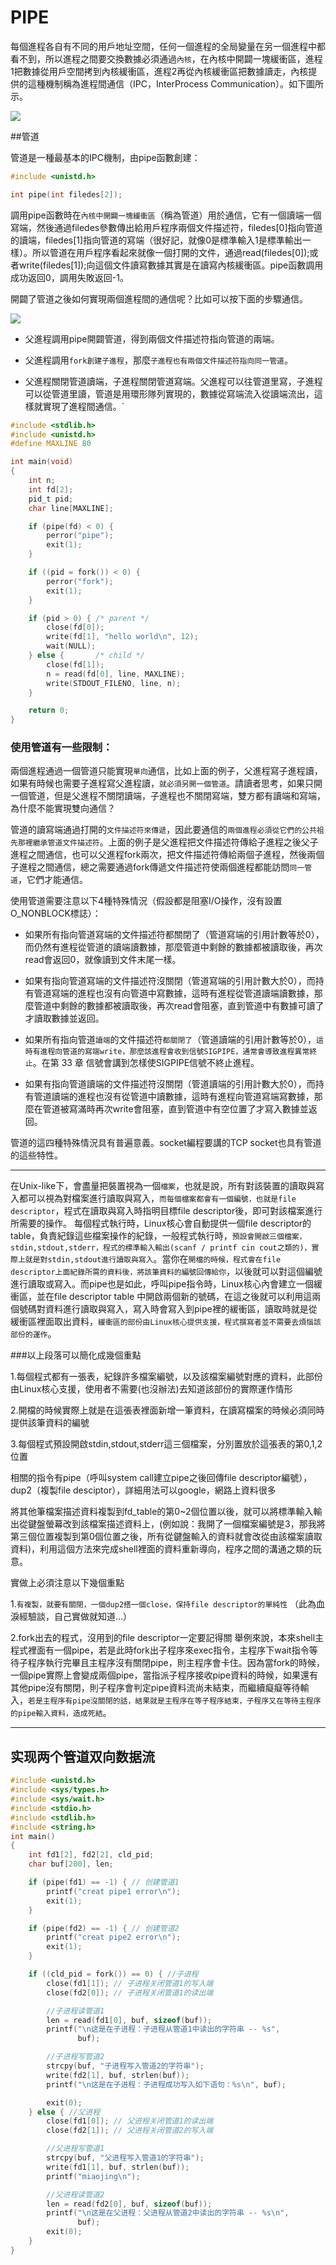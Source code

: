 # PIPE


每個進程各自有不同的用戶地址空間，任何一個進程的全局變量在另一個進程中都看不到，所以進程之間要交換數據必須通過`內核`，在內核中開闢一塊緩衝區，進程1把數據從用戶空間拷到內核緩衝區，進程2再從內核緩衝區把數據讀走，內核提供的這種機制稱為進程間通信（IPC，InterProcess Communication）。如下圖所示。


![](images/process.ipc.png)



##管道

管道是一種最基本的IPC機制，由pipe函數創建：


```c
#include <unistd.h>

int pipe(int filedes[2]);
```
調用pipe函數時在`內核中開闢一塊緩衝區`（稱為管道）用於通信，它有一個讀端一個寫端，然後通過filedes參數傳出給用戶程序兩個文件描述符，filedes[0]指向管道的讀端，filedes[1]指向管道的寫端（很好記，就像0是標準輸入1是標準輸出一樣）。所以管道在用戶程序看起來就像一個打開的文件，通過read(filedes[0]);或者write(filedes[1]);向這個文件讀寫數據其實是在讀寫內核緩衝區。pipe函數調用成功返回0，調用失敗返回-1。

開闢了管道之後如何實現兩個進程間的通信呢？比如可以按下面的步驟通信。

![](images/process.pipe.png)


- 父進程調用pipe開闢管道，得到兩個文件描述符指向管道的兩端。

- 父進程調用`fork創建子進程`，那麼`子進程也有兩個文件描述符指向同一管道`。

- 父進程關閉管道讀端，子進程關閉管道寫端。父進程可以往管道里寫，子進程可以從管道里讀，管道是用環形隊列實現的，數據從寫端流入從讀端流出，這樣就實現了進程間通信。`


```c
#include <stdlib.h>
#include <unistd.h>
#define MAXLINE 80

int main(void)
{
    int n;
    int fd[2];
    pid_t pid;
    char line[MAXLINE];

    if (pipe(fd) < 0) {
        perror("pipe");
        exit(1);
    }

    if ((pid = fork()) < 0) {
        perror("fork");
        exit(1);
    }

    if (pid > 0) { /* parent */
        close(fd[0]);
        write(fd[1], "hello world\n", 12);
        wait(NULL);
    } else {       /* child */
        close(fd[1]);
        n = read(fd[0], line, MAXLINE);
        write(STDOUT_FILENO, line, n);
    }

    return 0;
}
```

### 使用管道有一些限制：

兩個進程通過一個管道只能實現`單向`通信，比如上面的例子，父進程寫子進程讀，如果有時候也需要子進程寫父進程讀，`就必須另開一個管道`。請讀者思考，如果只開一個管道，但是父進程不關閉讀端，子進程也不關閉寫端，雙方都有讀端和寫端，為什麼不能實現雙向通信？

管道的讀寫端通過打開的`文件描述符來傳遞`，因此要通信的`兩個進程必須從它們的公共祖先那裡繼承管道文件描述符`。上面的例子是父進程把文件描述符傳給子進程之後父子進程之間通信，也可以父進程fork兩次，把文件描述符傳給兩個子進程，然後兩個子進程之間通信，總之需要通過fork傳遞文件描述符使兩個進程都能訪問`同一管道`，它們才能通信。

使用管道需要注意以下4種特殊情況（假設都是阻塞I/O操作，沒有設置O_NONBLOCK標誌）：

- 如果所有指向管道寫端的文件描述符都關閉了（管道寫端的引用計數等於0），而仍然有進程從管道的讀端讀數據，那麼管道中剩餘的數據都被讀取後，再次read會返回0，就像讀到文件末尾一樣。

- 如果有指向管道寫端的文件描述符沒關閉（管道寫端的引用計數大於0），而持有管道寫端的進程也沒有向管道中寫數據，這時有進程從管道讀端讀數據，那麼管道中剩餘的數據都被讀取後，再次read會阻塞，直到管道中有數據可讀了才讀取數據並返回。

- 如果所有指向管道`讀端`的文件描述符`都關閉了`（管道讀端的引用計數等於0），`這時有進程向管道的寫端write，那麼該進程會收到信號SIGPIPE，通常會導致進程異常終止`。在第 33 章 信號會講到怎樣使SIGPIPE信號不終止進程。

- 如果有指向管道讀端的文件描述符沒關閉（管道讀端的引用計數大於0），而持有管道讀端的進程也沒有從管道中讀數據，這時有進程向管道寫端寫數據，那麼在管道被寫滿時再次write會阻塞，直到管道中有空位置了才寫入數據並返回。

管道的這四種特殊情況具有普遍意義。socket編程要講的TCP socket也具有管道的這些特性。

---

在Unix-like下，會盡量把裝置視為一個`檔案`，也就是說，所有對該裝置的讀取與寫入都可以視為對檔案進行讀取與寫入，`而每個檔案都會有一個編號，也就是file descriptor`，程式在讀取與寫入時指明目標file descriptor後，即可對該檔案進行所需要的操作。 每個程式執行時，Linux核心會自動提供一個file descriptor的table，負責紀錄這些檔案操作的紀錄，一般程式執行時，`預設會開啟三個檔案，stdin,stdout,stderr，程式的標準輸入輸出(scanf / printf cin cout之類的)，實際上就是對stdin,stdout進行讀取與寫入`。當你在`開檔的時候，程式會在file descriptor上面紀錄所需的資料後，將該筆資料的編號回傳給你`，以後就可以對這個編號進行讀取或寫入。而pipe也是如此，呼叫pipe指令時，Linux核心內會建立一個緩衝區，並在file descriptor table 中開啟兩個新的號碼，在這之後就可以利用這兩個號碼對資料進行讀取與寫入，寫入時會寫入到pipe裡的緩衝區，讀取時就是從緩衝區裡面取出資料，`緩衝區的部份由Linux核心提供支援，程式撰寫者並不需要去煩惱該部份的運作`。

###以上段落可以簡化成幾個重點

1.每個程式都有一張表，紀錄許多檔案編號，以及該檔案編號對應的資料，此部份由Linux核心支援，使用者不需要(也沒辦法)去知道該部份的實際運作情形

2.開檔的時候實際上就是在這張表裡面新增一筆資料，在讀寫檔案的時候必須同時提供該筆資料的編號

3.每個程式預設開啟stdin,stdout,stderr這三個檔案，分別置放於這張表的第0,1,2位置

相關的指令有pipe（呼叫system call建立pipe之後回傳file descriptor編號），dup2（複製file desciptor），詳細用法可以google，網路上資料很多

將其他筆檔案描述資料複製到fd_table的第0~2個位置以後，就可以將標準輸入輸出從鍵盤螢幕改到該檔案描述資料上，(例如說：我開了一個檔案編號是3，那我將第三個位置複製到第0個位置之後，所有從鍵盤輸入的資料就會改從由該檔案讀取資料)，利用這個方法來完成shell裡面的資料重新導向，程序之間的溝通之類的玩意。

實做上必須注意以下幾個重點

1.`有複製，就要有關閉，一個dup2搭一個close，保持file descriptor的單純性`
（此為血淚經驗談，自己實做就知道…）

2.fork出去的程式，沒用到的file descriptor一定要記得關
舉例來說，本來shell主程式裡面有一個pipe，若是此時fork出子程序來exec指令，主程序下wait指令等待子程序執行完畢且主程序沒有關閉pipe，則主程序會卡住。因為當fork的時候，一個pipe實際上會變成兩個pipe，當指派子程序接收pipe資料的時候，如果還有其他pipe沒有關閉，則子程序會判定pipe資料流尚未結束，而繼續癡癡等待輸入，`若是主程序有pipe沒關閉的話，結果就是主程序在等子程序結束，子程序又在等待主程序的pipe輸入資料，造成死結`。

--- 


## 实现两个管道双向数据流

```c
#include <unistd.h>
#include <sys/types.h>
#include <sys/wait.h>
#include <stdio.h>
#include <stdlib.h>
#include <string.h>
int main()
{
    int fd1[2], fd2[2], cld_pid;
    char buf[200], len;

    if (pipe(fd1) == -1) { // 创建管道1
        printf("creat pipe1 error\n");
        exit(1);
    }

    if (pipe(fd2) == -1) { // 创建管道2
        printf("creat pipe2 error\n");
        exit(1);
    }

    if ((cld_pid = fork()) == 0) { //子进程
        close(fd1[1]); // 子进程关闭管道1的写入端
        close(fd2[0]); // 子进程关闭管道1的读出端

        //子进程读管道1
        len = read(fd1[0], buf, sizeof(buf));
        printf("\n这是在子进程：子进程从管道1中读出的字符串 -- %s",
               buf);

        //子进程写管道2
        strcpy(buf, "子进程写入管道2的字符串");
        write(fd2[1], buf, strlen(buf));
        printf("\n这是在子进程：子进程成功写入如下语句：%s\n", buf);

        exit(0);
    } else { //父进程
        close(fd1[0]); // 父进程关闭管道1的读出端
        close(fd2[1]); // 父进程关闭管道2的写入端

        //父进程写管道1
        strcpy(buf, "父进程写入管道1的字符串");
        write(fd1[1], buf, strlen(buf));
        printf("miaojing\n");

        //父进程读管道2
        len = read(fd2[0], buf, sizeof(buf));
        printf("\n这是在父进程：父进程从管道2中读出的字符串 -- %s\n",
               buf);
        exit(0);
    }
}
```




